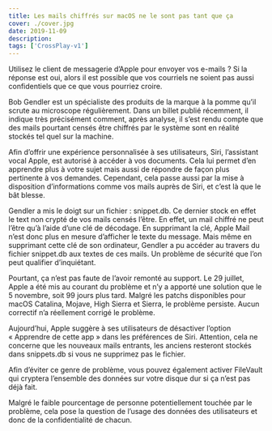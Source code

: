 ```yaml
---
title: Les mails chiffrés sur macOS ne le sont pas tant que ça
cover: ./cover.jpg
date: 2019-11-09
description: 
tags: ['CrossPlay-v1']
---
```

Utilisez le client de messagerie d’Apple pour envoyer vos e-mails ? Si la réponse est oui, alors il est possible que vos courriels ne soient pas aussi confidentiels que ce que vous pourriez croire.

Bob Gendler est un spécialiste des produits de la marque à la pomme qu’il scrute au microscope régulièrement. Dans un billet publié récemment, il indique très précisément comment, après analyse, il s’est rendu compte que des mails pourtant censés être chiffrés par le système sont en réalité stockés tel quel sur la machine.

Afin d’offrir une expérience personnalisée à ses utilisateurs, Siri, l’assistant vocal Apple, est autorisé à accéder à vos documents. Cela lui permet d’en apprendre plus à votre sujet mais aussi de répondre de façon plus pertinente à vos demandes. Cependant, cela passe aussi par la mise à disposition d’informations comme vos mails auprès de Siri, et c’est là que le bât blesse.

Gendler a mis le doigt sur un fichier : snippet.db. Ce dernier stock en effet le text non crypté de vos mails censés l’être. En effet, un mail chiffré ne peut l’être qu’à l’aide d’une clé de décodage. En supprimant la clé, Apple Mail n’est donc plus en mesure d’afficher le texte du message. Mais même en supprimant cette clé de son ordinateur, Gendler a pu accéder au travers du fichier snippet.db aux textes de ces mails. Un problème de sécurité que l’on peut qualifier d’inquiétant.

Pourtant, ça n’est pas faute de l’avoir remonté au support. Le 29 juillet, Apple a été mis au courant du problème et n’y a apporté une solution que le 5 novembre, soit 99 jours plus tard. Malgré les patchs disponibles pour macOS Catalina, Mojave, High Sierra et Sierra, le problème persiste. Aucun correctif n’a réellement corrigé le problème.

Aujourd’hui, Apple suggère à ses utilisateurs de désactiver l’option « Apprendre de cette app » dans les préférences de Siri. Attention, cela ne concerne que les nouveaux mails entrants, les anciens resteront stockés dans snippets.db si vous ne supprimez pas le fichier.

Afin d’éviter ce genre de problème, vous pouvez également activer FileVault qui cryptera l’ensemble des données sur votre disque dur si ça n’est pas déjà fait.

Malgré le faible pourcentage de personne potentiellement touchée par le problème, cela pose la question de l’usage des données des utilisateurs et donc de la confidentialité de chacun.

